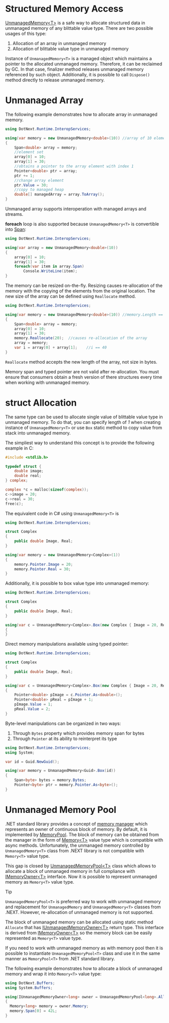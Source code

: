 Structured Memory Access
====
[UnmanagedMemory&lt;T&gt;](../../api/DotNext.Runtime.InteropServices.UnmanagedMemory-1.yml) is a safe way to allocate structured data in unmanaged memory of any blittable value type. There are two possible usages of this type:
1. Allocation of an array in unmanaged memory
1. Allocation of blittable value type in unmanaged memory

Instance of `UnmanagedMemory<T>` is a managed object which maintains a pointer to the allocated unmanaged memory. Therefore, it can be reclaimed by GC. In that case, finalizer method releases unmanaged memory referenced by such object. Additionally, it is possible to call `Dispose()` method directly to release unmanaged memory.

# Unmanaged Array
The following example demonstrates how to allocate array in unmanaged memory.

```csharp
using DotNext.Runtime.InteropServices;

using(var memory = new UnmanagedMemory<double>(10)) //array of 10 elements
{
    Span<double> array = memory;
    //element set
    array[0] = 10;
    array[1] = 30;
    //obtains a pointer to the array element with index 1
    Pointer<double> ptr = array;
    ptr += 1;  
    //change array element
    ptr.Value = 30;
    //copy to managed heap
    double[] managedArray = array.ToArray();
}
```

Unmanaged array supports interoperation with managed arrays and streams.

**foreach** loop is also supported because `UnmanagedMemory<T>` is convertible into [Span](https://docs.microsoft.com/en-us/dotnet/api/system.span-1):

```csharp
using DotNext.Runtime.InteropServices;

using(var array = new UnmanagedMemory<double>(10))
{
    array[0] = 10;
    array[1] = 30;
    foreach(var item in array.Span)
        Console.WriteLine(item);
}
```

The memory can be resized on-the-fly. Resizing causes re-allocation of the memory with the copying of the elements from the original location. The new size of the array can be defined using `Reallocate` method.

```csharp
using DotNext.Runtime.InteropServices;

using(var memory = new UnmanagedMemory<double>(10)) //memory.Length == 10L
{
    Span<double> array = memory;
    array[0] = 10;
    array[1] = 30;
    memory.Reallocate(20);  //causes re-allocation of the array
    array = memory;
    var i = array[0] + array[1];    //i == 40
}
```

`Reallocate` method accepts the new length of the array, not size in bytes.

Memory span and typed pointer are not valid after re-allocation. You must ensure that consumers obtain a fresh version of there structures every time when working with unmanaged memory.

# struct Allocation
The same type can be used to allocate single value of blittable value type in unmanaged memory. To do that, you can specify length of _1_ when creating instance of `UnmanagedMemory<T>` or use `Box` static method to copy value from stack into unmanaged memory.

The simpliest way to understand this concept is to provide the following example in C:
```c
#include <stdlib.h>

typedef struct {
    double image;
    double real;
} complex;

complex *c = malloc(sizeof(complex));
c->image = 20;
c->real = 30;
free(c);
```

The equivalent code in C# using `UnmanagedMemory<T>` is
```csharp
using DotNext.Runtime.InteropServices;

struct Complex
{
    public double Image, Real;
}

using(var memory = new UnmanagedMemory<Complex>(1))
{
    memory.Pointer.Image = 20;
    memory.Pointer.Real = 30;
}
```

Additionally, it is possible to box value type into unmanaged memory:
```csharp
using DotNext.Runtime.InteropServices;

struct Complex
{
    public double Image, Real;
}

using(var c = UnmanagedMemory<Complex>.Box(new Complex { Image = 20, Real = 30 }))
{
}
```

Direct memory manipulations available using typed pointer:
```csharp
using DotNext.Runtime.InteropServices;

struct Complex
{
    public double Image, Real;
}

using(var c = UnmanagedMemory<Complex>.Box(new Complex { Image = 20, Real = 30 }))
{
    Pointer<double> pImage = c.Pointer.As<double>();
    Pointer<double> pReal = pImage + 1;
    pImage.Value = 1;
    pReal.Value = 2;
}
```

Byte-level manipulations can be organized in two ways:
1. Through `Bytes` property which provides memory span for bytes
1. Through `Pointer` at its ability to reinterpret its type

```csharp
using DotNext.Runtime.InteropServices;
using System;

var id = Guid.NewGuid();

using(var memory = UnmanagedMemory<Guid>.Box(id))
{
    Span<byte> bytes = memory.Bytes;
    Pointer<byte> ptr = memory.Pointer.As<byte>();
}
```

# Unmanaged Memory Pool
.NET standard library provides a concept of [memory manager](https://docs.microsoft.com/en-us/dotnet/api/system.buffers.memorymanager-1) which represents an owner of continuous block of memory. By default, it is implemented by [MemoryPool](https://docs.microsoft.com/en-us/dotnet/api/system.buffers.memorypool-1). The block of memory can be obtained from the manager in the form of [Memory&lt;T&gt;](https://docs.microsoft.com/en-us/dotnet/api/system.memory-1) value type which is compatible with async methods. Unfortunately, the unmanaged memory controlled by `UnmanagedMemory<T>` class from .NEXT library is not compatible with `Memory<T>` value type.

This gap is closed by [UnmanagedMemoryPool&lt;T&gt;](https://sakno.github.io/dotNext/api/DotNext.Buffers.UnmanagedMemoryPool-1.html) class which allows to allocate a block of unmanaged memory in full compliance with [IMemoryOwner&lt;T&gt;](https://docs.microsoft.com/en-us/dotnet/api/system.buffers.imemoryowner-1) interface. Now it is possible to represent unmanaged memory as `Memory<T>` value type.

> [!TIP]
> `UnmanagedMemoryPool<T>` is preferred way to work with unmanaged memory and replacement for `UnmanagedMemory` and `UnmanagedMemory<T>` classes from .NEXT. However, re-allocation of unmanaged memory is not supported.

The block of unmanaged memory can be allocated using static method `Allocate` that has [IUnmanagedMemoryOwner&lt;T&gt;](https://sakno.github.io/dotNext/api/DotNext.Buffers.IUnmanagedMemoryOwner-1.html) return type. This interface is derived from [IMemoryOwner&lt;T&gt;](https://docs.microsoft.com/en-us/dotnet/api/system.buffers.imemoryowner-1) so the memory block can be easily represented as `Memory<T>` value type.

If you need to work with unmanaged memory as with memory pool then it is possible to instantiate `UnmanagedMemoryPool<T>` class and use it in the same manner as `MemoryPool<T>` from .NET standard library.

The following example demonstrates how to allocate a block of unmanaged memory and wrap it into `Memory<T>` value type:
```csharp
using DotNext.Buffers;
using System.Buffers;

using(IUnmanagedMemoryOwner<long> owner = UnmanagedMemoryPool<long>.Allocate(12))
{
  Memory<long> memory = owner.Memory;
  memory.Span[0] = 42L;
}
```
